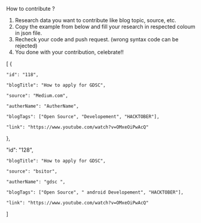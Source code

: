 How to contribute ?

1. Research data you want to contribute like blog topic, source, etc.
2. Copy the example from below and fill your research in respected coloum in json file.
3. Recheck your code and push request. (wrong syntax code can be rejected)
4. You done with your contribution, celebrate!!

[
  {

    "id": "118",

    "blogTitle": "How to apply for GDSC",

    "source": "Medium.com",

    "autherName": "AutherName",

    "blogTags": ["Open Source", "Developement", "HACKTOBER"],

    "link": "https://www.youtube.com/watch?v=OMxeOiPwAcQ"

  },

"id": "128",

    "blogTitle": "How to apply for GDSC",

    "source": "bsitor",

    "autherName": "gdsc ",

    "blogTags": ["Open Source", " android Developement", "HACKTOBER"],

    "link": "https://www.youtube.com/watch?v=OMxeOiPwAcQ"
]
